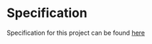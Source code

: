 # Specification

Specification for this project can be found [here](https://cs50.harvard.edu/web/2020/projects/2/commerce/#specification)